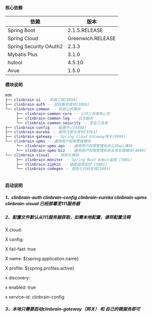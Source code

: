 
#### 核心依赖 


依赖 | 版本
---|---
Spring Boot |  2.1.5.RELEASE  
Spring Cloud | Greenwich.RELEASE   
Spring Security OAuth2 | 2.3.3
Mybatis Plus | 3.1.0
hutool | 4.5.10
Avue | 1.5.0
   


#### 模块说明
```lua
mdm
├── clinbrain-ui -- 前端工程[8080]
├── clinbrain-auth -- 授权服务提供[3000]
└── clinbrain-common -- 系统公共模块 
     ├── clinbrain-common-core -- 公共工具类核心包
     ├── clinbrain-common-log -- 日志服务
     └── clinbrain-common-security -- 安全工具类
├── clinbrain-config -- 配置中心[8888]
├── clinbrain-eureka -- 服务注册与发现[8761]
├── clinbrain-gateway -- Spring Cloud Gateway网关[9999]
└── clinbrain-upms -- 通用用户权限管理模块
     └── clinbrain-upms-api -- 通用用户权限管理系统公共api模块
     └── clinbrain-upms-biz -- 通用用户权限管理系统业务处理模块[4000]
└── clinbrain-visual  -- 图形化模块 
     ├── clinbrain-monitor -- Spring Boot Admin监控 [5001]
     ├── clinbrain-zipkin -- 链路调用监控 [5002]
     └── clinbrain-codegen -- 图形化代码生成[5003]
	 
```
#### 启动说明
##### 1、clinbrain-auth  clinbrain-config clinbrain-eureka clinbrain-upms clinbrain-visual 已经部署至111服务器
##### 2、配置文件默认从111服务器获取，如需本地配置，请将配置注释
X  cloud:

X    config:

X      fail-fast: true

X      name: ${spring.application.name}

X      profile: ${spring.profiles.active}

x      discovery:

x        enabled: true

x        service-id: clinbrain-config

##### 3、本地只需要启动clinbrain-gateway（网关） 和 自己的微服务即可